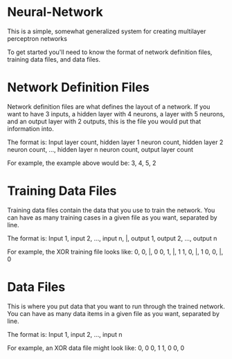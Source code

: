 # Neural-Network

This is a simple, somewhat generalized system for creating multilayer perceptron networks

To get started you'll need to know the format of network definition files, training data files, and data files.

# Network Definition Files
Network definition files are what defines the layout of a network.  If you want to have 3 inputs, a hidden layer with 4 neurons, a layer with 5 neurons, and an output layer with 2 outputs, this is the file you would put that information into.

The format is:
Input layer count, hidden layer 1 neuron count, hidden layer 2 neuron count, ..., hidden layer n neuron count, output layer count

For example, the example above would be:
3, 4, 5, 2

# Training Data Files
Training data files contain the data that you use to train the network.
You can have as many training cases in a given file as you want, separated by line.

The format is:
Input 1, input 2, ..., input n, |, output 1, output 2, ..., output n

For example, the XOR training file looks like:
0, 0, |, 0
0, 1, |, 1
1, 0, |, 1
0, 0, |, 0

# Data Files
This is where you put data that you want to run through the trained network.
You can have as many data items in a given file as you want, separated by line.

The format is:
Input 1, input 2, ..., input n

For example, an XOR data file might look like:
0, 0
0, 1
1, 0
0, 0
